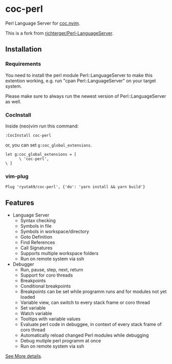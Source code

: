 # coc-perl

Perl Language Server for [coc.nvim](https://github.com/neoclide/coc.nvim).

This is a fork from [richterger/Perl-LanguageServer](https://github.com/richterger/Perl-LanguageServer/tree/master/clients/vscode/perl).

## Installation

### Requirements

You need to install the perl module Perl::LanguageServer to make this extention working,
e.g. run "cpan Perl::LanguageServer" on your target system.

Please make sure to always run the newest version of Perl::LanguageServer as well.

### CocInstall

Inside (neo)vim run this command:

```vim
:CocInstall coc-perl
```

or, you can set `g:coc_global_extensions`.

```vim
let g:coc_global_extensions = [
      \ 'coc-perl',
\ ]
```

### vim-plug

```vim
Plug 'ryuta69/coc-perl', {'do': 'yarn install && yarn build'}
```

## Features

* Language Server
  * Syntax checking
  * Symbols in file
  * Symbols in workspace/directory
  * Goto Definition
  * Find References
  * Call Signatures
  * Supports multiple workspace folders
  * Run on remote system via ssh
* Debugger
  * Run, pause, step, next, return
  * Support for coro threads
  * Breakpoints
  * Conditional breakpoints
  * Breakpoints can be set while programm runs and for modules not yet loaded
  * Variable view, can switch to every stack frame or coro thread
  * Set variable
  * Watch variable
  * Tooltips with variable values
  * Evaluate perl code in debuggee, in context of every stack frame of coro thread
  * Automatically reload changed Perl modules while debugging
  * Debug mutiple perl programm at once
  * Run on remote system via ssh

[See More details](https://github.com/richterger/Perl-LanguageServer/tree/master/clients/vscode/perl#extension-settings).
